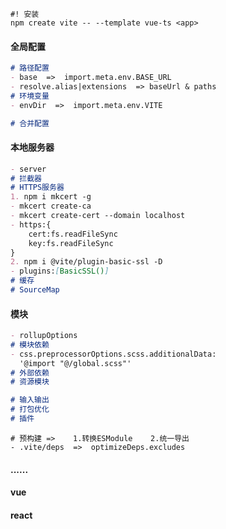 ```shell
#! 安装
npm create vite -- --template vue-ts <app>
```

#### 全局配置

```markdown
# 路径配置
- base  =>  import.meta.env.BASE_URL
- resolve.alias|extensions  => baseUrl & paths
# 环境变量
- envDir  =>  import.meta.env.VITE
```

```markdown
# 合并配置
```

#### 本地服务器

```markdown
- server
# 拦截器
# HTTPS服务器
1. npm i mkcert -g
- mkcert create-ca
- mkcert create-cert --domain localhost
- https:{
	cert:fs.readFileSync
	key:fs.readFileSync
}
2. npm i @vite/plugin-basic-ssl -D
- plugins:[BasicSSL()]
# 缓存
# SourceMap
```

#### 模块

```markdown
- rollupOptions
# 模块依赖
- css.preprocessorOptions.scss.additionalData:
  '@import "@/global.scss"'
# 外部依赖
# 资源模块
```

```markdown
# 输入输出
# 打包优化
# 插件
```

```shell
# 预构建 =>	1.转换ESModule	2.统一导出
- .vite/deps  =>  optimizeDeps.excludes
```

#### ......

#### vue

#### react

